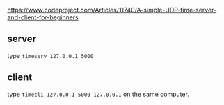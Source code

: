 https://www.codeproject.com/Articles/11740/A-simple-UDP-time-server-and-client-for-beginners

## server
type `timeserv 127.0.0.1 5000`
## client
type `timecli 127.0.0.1 5000 127.0.0.1` on the same computer.